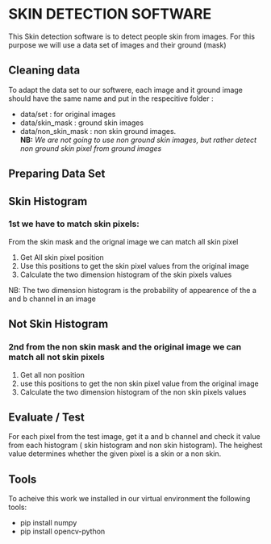 # SKIN DETECTION SOFTWARE
This Skin detection software is to detect people skin from images. 
For this purpose we will use a data set of images and their ground (mask)
## Cleaning data 
To adapt the data set to our softwere, each image and it ground 
image should have the same name and put in the respecitive folder
:
- data/set : for original images
- data/skin_mask : ground skin images 
- data/non_skin_mask : non skin ground images.  
**NB:** _We are not going to use non ground skin images, but 
rather detect non ground skin pixel from ground images_
## Preparing Data Set 

## Skin Histogram
### 1st we have to match skin pixels:
From the skin mask and the orignal image we can match all skin pixel 
1. Get All skin pixel position
2. Use this positions to get the skin pixel values from the original image 
3. Calculate the two dimension histogram of the skin pixels values

NB: The two dimension histogram is the probability of appearence of the a and b channel in an image

## Not Skin Histogram
### 2nd from the non skin mask and the original image we can match all not skin pixels 
1. Get all non position 
2. use this positions to get the non skin pixel value from the original image 
3. Calculate the two dimension histogram of the non skin pixels values

## Evaluate / Test 
For each pixel from the test image, get it a and b channel and check it value from each histogram
( skin histogram and non skin histogram). 
The heighest value determines whether the given pixel is a skin or a non skin.
    
## Tools 
To acheive this work we installed in our virtual environment the 
following tools:
- pip install numpy
- pip install opencv-python
